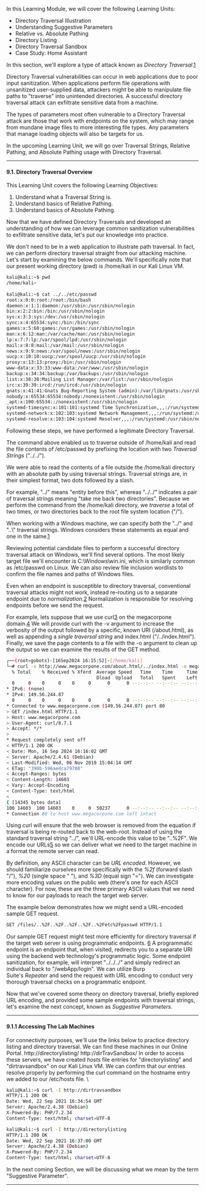 
In this Learning Module, we will cover the following Learning Units:

- Directory Traversal Illustration
- Understanding Suggestive Parameters
- Relative vs. Absolute Pathing
- Directory Listing
- Directory Traversal Sandbox
- Case Study: Home Assistant

In this section, we'll explore a type of attack known as _Directory Traversal_.[1](https://portal.offsec.com/courses/WEB-200-28380/learning/directory-traversal-attacks-30962/directory-traversal-attacks-31457#fn-local_id_204-1)

Directory Traversal vulnerabilities can occur in web applications due to poor input sanitization. When applications perform file operations with unsanitized user-supplied data, attackers might be able to manipulate file paths to "traverse" into unintended directories. A successful directory traversal attack can exfiltrate sensitive data from a machine.

The types of parameters most often vulnerable to a Directory Traversal attack are those that work with endpoints on the system, which may range from mundane image files to more interesting file types. Any parameters that manage loading objects will also be targets for us.

In the upcoming Learning Unit, we will go over Traversal Strings, Relative Pathing, and Absolute Pathing usage with Directory Traversal.

-----------------
#### 9.1. Directory Traversal Overview

This Learning Unit covers the following Learning Objectives:

1. Understand what a Traversal String is.
2. Understand basics of Relative Pathing.
3. Understand basics of Absolute Pathing.

Now that we have defined Directory Traversals and developed an understanding of how we can leverage common sanitization vulnerabilities to exfiltrate sensitive data, let's put our knowledge into practice.

We don't need to be in a web application to illustrate path traversal. In fact, we can perform directory traversal straight from our attacking machine. Let's start by examining the below commands. We'll specifically note that our present working directory (pwd) is /home/kali in our Kali Linux VM.
```bash
kali@kali:~$ pwd
/home/kali>
                           
kali@kali:~$ cat ../../etc/passwd                                  
root:x:0:0:root:/root:/bin/bash
daemon:x:1:1:daemon:/usr/sbin:/usr/sbin/nologin
bin:x:2:2:bin:/bin:/usr/sbin/nologin
sys:x:3:3:sys:/dev:/usr/sbin/nologin
sync:x:4:65534:sync:/bin:/bin/sync
games:x:5:60:games:/usr/games:/usr/sbin/nologin
man:x:6:12:man:/var/cache/man:/usr/sbin/nologin
lp:x:7:7:lp:/var/spool/lpd:/usr/sbin/nologin
mail:x:8:8:mail:/var/mail:/usr/sbin/nologin
news:x:9:9:news:/var/spool/news:/usr/sbin/nologin
uucp:x:10:10:uucp:/var/spool/uucp:/usr/sbin/nologin
proxy:x:13:13:proxy:/bin:/usr/sbin/nologin
www-data:x:33:33:www-data:/var/www:/usr/sbin/nologin
backup:x:34:34:backup:/var/backups:/usr/sbin/nologin
list:x:38:38:Mailing List Manager:/var/list:/usr/sbin/nologin
irc:x:39:39:ircd:/run/ircd:/usr/sbin/nologin
gnats:x:41:41:Gnats Bug-Reporting System (admin):/var/lib/gnats:/usr/sbin/nologin
nobody:x:65534:65534:nobody:/nonexistent:/usr/sbin/nologin
_apt:x:100:65534::/nonexistent:/usr/sbin/nologin
systemd-timesync:x:101:101:systemd Time Synchronization,,,:/run/systemd:/usr/sbin/nologin
systemd-network:x:102:103:systemd Network Management,,,:/run/systemd:/usr/sbin/nologin
systemd-resolve:x:103:104:systemd Resolver,,,:/run/systemd:/usr/sbin/nologin
```

Following these steps, we have performed a legitimate Directory Traversal.

The command above enabled us to traverse outside of /home/kali and read the file contents of /etc/passwd by prefixing the location with two _Traversal Strings_ ("../../").

We were able to read the contents of a file outside the /home/kali directory with an absolute path by using traversal strings. Traversal strings are, in their simplest format, two dots followed by a slash.

For example, "../" means "entity before this", whereas "../../" indicates a pair of traversal strings meaning "take me back two directories". Because we perform the command from the /home/kali directory, we _traverse_ a total of two times, or two directories back to the root file system location ("/").

When working with a Windows machine, we can specify both the "../" and "..\\" traversal strings. Windows considers these statements as equal and one in the same.[1](https://portal.offsec.com/courses/WEB-200-28380/learning/directory-traversal-attacks-30962/directory-traversal-overview-31295/directory-traversal-overview-31456#fn-local_id_205-1)

Reviewing potential candidate files to perform a successful directory traversal attack on Windows, we'll find several options. The most likely target file we'll encounter is C:\Windows\win.ini, which is similarly common as /etc/passwd on Linux. We can also review file inclusion wordlists to confirm the file names and paths of Windows files.

Even when an endpoint is susceptible to directory traversal, conventional traversal attacks might not work, instead re-routing us to a separate endpoint due to _normalization_.[2](https://portal.offsec.com/courses/WEB-200-28380/learning/directory-traversal-attacks-30962/directory-traversal-overview-31295/directory-traversal-overview-31456#fn-local_id_205-2) Normalization is responsible for resolving endpoints before we send the request.

For example, lets suppose that we use curl[3](https://portal.offsec.com/courses/WEB-200-28380/learning/directory-traversal-attacks-30962/directory-traversal-overview-31295/directory-traversal-overview-31456#fn-local_id_205-3) on the megacorpone domain.[4](https://portal.offsec.com/courses/WEB-200-28380/learning/directory-traversal-attacks-30962/directory-traversal-overview-31295/directory-traversal-overview-31456#fn-local_id_205-4) We will provide curl with the -v argument to increase the verbosity of the output followed by a specific, known URI (/about.html), as well as appending a _single traversal string_ and index.html ("/../index.html"). Finally, we save the page contents to a file with the -o argument to clean up the output so we can examine the results of the GET method.

```bash
┌──(root💀gobots)-[16Sep2024 16:15:52]-[/home/kali]                                                                                                                                                        
└─# curl -v http://www.megacorpone.com/about.html/../index.html -o megacorp.txt                                                                                                                            
  % Total    % Received % Xferd  Average Speed   Time    Time     Time  Current                                                                                                                            
                                 Dload  Upload   Total   Spent    Left  Speed                                                                                                                              
  0     0    0     0    0     0      0      0 --:--:-- --:--:-- --:--:--     0* Host www.megacorpone.com:80 was resolved.                                                                                  
* IPv6: (none)                                                                                                                                                                                             
* IPv4: 149.56.244.87                                                                                                                                                                                      
  0     0    0     0    0     0      0      0 --:--:-- --:--:-- --:--:--     0*   Trying 149.56.244.87:80...                                                                                               
* Connected to www.megacorpone.com (149.56.244.87) port 80                                                                                                                                                 
> GET /index.html HTTP/1.1                                                                                                                                                                                 
> Host: www.megacorpone.com                                                                                                                                                                                
> User-Agent: curl/8.7.1                                                                                                                                                                                   
> Accept: */*                                                                                                                                                                                              
>                                                                                                                                                                                                          
* Request completely sent off                                                                                                                                                                              
< HTTP/1.1 200 OK                                                                                                                                                                                          
< Date: Mon, 16 Sep 2024 16:16:02 GMT                                                                                                                                                                      
< Server: Apache/2.4.61 (Debian)                                                                                                                                                                           
< Last-Modified: Wed, 06 Nov 2019 15:04:14 GMT                                                                                                                                                             
< ETag: "390b-596aedca79780"                                                                                                                                                                               
< Accept-Ranges: bytes                                                                                                                                                                                     
< Content-Length: 14603                                                                                                                                                                                    
< Vary: Accept-Encoding                                                                                                                                                                                    
< Content-Type: text/html                                                                                                                                                                                  
<                                                                                                                                                                                                          
{ [14345 bytes data]                                                                                                                                                                                       
100 14603  100 14603    0     0  50237      0 --:--:-- --:--:-- --:--:-- 50182                                                                                                                             
* Connection #0 to host www.megacorpone.com left intact           
```

Using curl will ensure that the web browser is removed from the equation if traversal is being re-routed back to the web-root. Instead of using the standard traversal string "../", we'll URL-encode this value to be "..%2F". We encode our URLs[5](https://portal.offsec.com/courses/WEB-200-28380/learning/directory-traversal-attacks-30962/directory-traversal-overview-31295/directory-traversal-overview-31456#fn-local_id_205-5) so we can deliver what we need to the target machine in a format the remote server can read.

By definition, any ASCII character can be _URL encoded_. However, we should familiarize ourselves more specifically with the _%2f_ (forward slash "/"), _%20_ (single space " "), and _%3D_ (equal sign "="). We can investigate more encoding values on the public web (there's one for each ASCII character). For now, these are the three primary ASCII values that we need to know for our payloads to reach the target web server.

The example below demonstrates how we might send a URL-encoded sample GET request.

```bash
GET /files/..%2F..%2F..%2F..%2F..%2Fetc%2Fpasswd HTTP/1.1 
```
Our sample GET request might test more efficiently for directory traversal if the target web server is using programmatic endpoints. [6](https://portal.offsec.com/courses/WEB-200-28380/learning/directory-traversal-attacks-30962/directory-traversal-overview-31295/directory-traversal-overview-31456#fn-local_id_205-6) A programmatic endpoint is an endpoint that, when visited, redirects you to a separate URI using the backend web technology's programmatic logic. Some endpoint sanitization, for example, will interpret "../../../" and simply redirect an individual back to "/webApp/login". We can utilize Burp Suite's _Repeater_ and send the request with URL encoding to conduct very thorough traversal checks on a programmatic endpoint.

Now that we've covered some theory on directory traversal, briefly explored URL encoding, and provided some sample endpoints with traversal strings, let's examine the next concept, known as _Suggestive Parameters_.

--------------
#### 9.1.1 Accessing The Lab Machines

For connectivity purposes, we'll use the links below to practice directory listing and directory traversal. We can find these machines in our Online Portal.
http://directorylisting/ http://dirTravSandbox/
In order to access these servers, we have created _hosts_ file entries for "directorylisting" and "dirtravsandbox" on our Kali Linux VM.
We can confirm that our entries resolve properly by performing the curl command on the hostname entry we added to our /etc/hosts file.
\
```bash
kali@kali:~$ curl -I http://dirtravsandbox
HTTP/1.1 200 OK
Date: Wed, 22 Sep 2021 16:34:54 GMT
Server: Apache/2.4.38 (Debian)
X-Powered-By: PHP/7.2.34
Content-Type: text/html; charset=UTF-8

kali@kali:~$ curl -I http://directorylisting
HTTP/1.1 200 OK
Date: Wed, 22 Sep 2021 16:37:00 GMT
Server: Apache/2.4.38 (Debian)
X-Powered-By: PHP/7.2.34
Content-Type: text/html; charset=UTF-8
```
In the next coming Section, we will be discussing what we mean by the term "Suggestive Parameter".

------------
